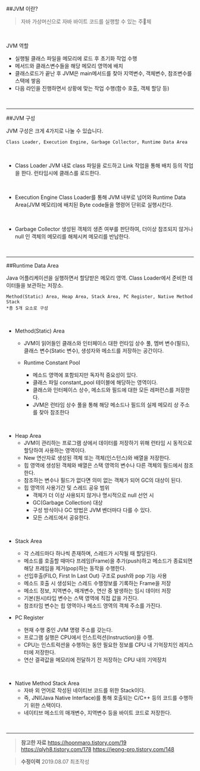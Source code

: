 ##JVM 이란?
>자바 가상머신으로 자바 바이트 코드를 실행할 수 있는 주체

<br>

JVM 역할
- 실행될 클래스 파일을 메모리에 로드 후 초기화 작업 수행
- 메서드와 클래스변수들을 해당 메모리 영역에 배치
- 클래스로드가 끝난 후 JVM은 main메서드를 찾아 지역변수, 객체변수, 참조변수를 스택에 쌓음
- 다음 라인을 진행하면서 상황에 맞는 작업 수행(함수 호출, 객체 할당 등)
<br>

___

##JVM 구성

JVM 구성은 크게 4가지로 나눌 수 있습니다.
```
Class Loader, Execution Engine, Garbage Collector, Runtime Data Area
```
<br>

- Class Loader
    JVM 내로 class 파일을 로드하고 Link 작업을 통해 배치 등의 작업을 한다. 런타임시에 클래스를 로드한다.
<br>

- Execution Engine
    Class Loader를 통해 JVM 내부로 넘어와 Runtime Data Area(JVM 메모리)에 배치된 Byte code들을 명령어 단위로 실행시킨다.
<br>

- Garbage Collector
    생성된 객체의 생존 여부를 판단하여, 더이상 참조되지 않거나 null 인 객체의 메모리를 해체시켜 메모리를 반납한다. 
<br>

___

##Runtime Data Area

Java 어플리케이션을 실행하면서 할당받은 메모리 영역. Class Loader에서 준비한 데이터들을 보관하는 저장소.


```
Method(Static) Area, Heap Area, Stack Area, PC Register, Native Method Stack
*총 5개 요소로 구성
```
<br>

- Method(Static) Area
    - JVM이 읽어들인 클래스와 인터페이스 대한 런타임 상수 풀, 멤버 변수(필드), 클래스 변수(Static 변수), 생성자와 메소드를 저장하는 공간이다.

    - Runtime Constant Pool
        - 메소드 영역에 포함되지만 독자적 중요성이 있다.
        - 클래스 파일 constant_pool 테이블에 해당하는 영역이다.
        - 클래스와 인터페이스 상수, 메소드와 필드에 대한 모든 레퍼런스를 저장한다.
        - JVM은 런타임 상수 풀을 통해 해당 메소드나 필드의 실제 메모리 상 주소를 찾아 참조한다
<br>

- Heap Area
    - JVM이 관리하는 프로그램 상에서 데이터를 저장하기 위해 런타임 시 동적으로 할당하여 사용하는 영역이다.
    - New 연산자로 생성된 객체 또는 객체(인스턴스)와 배열을 저장한다.
    - 힙 영역에 생성된 객체와 배열은 스택 영역의 변수나 다른 객체의 필드에서 참조한다.
    - 참조하는 변수나 필드가 없다면 의미 없는 객체가 되어 GC의 대상이 된다.
    - 힙 영역의 사용기간 및 스레드 공유 범위
        - 객체가 더 이상 사용되지 않거나 명시적으로 null 선언 시
        - GC(Garbage Collection) 대상
        - 구성 방식이나 GC 방법은 JVM 벤더마다 다를 수 있다.
        - 모든 스레드에서 공유한다.
<br>

- Stack Area
    - 각 스레드마다 하나씩 존재하며, 스레드가 시작될 때 할당된다.
    - 메소드를 호출할 때마다 프레임(Frame)을 추가(push)하고 메소드가 종료되면 해당 프레임을 제거(pop)하는 동작을 수행한다.
    - 선입후출(FILO, First In Last Out) 구조로 push와 pop 기능 사용
    - 메소드 호출 시 생성되는 스레드 수행정보를 기록하는 Frame을 저장
    - 메소드 정보, 지역변수, 매개변수, 연산 중 발생하는 임시 데이터 저장
    - 기본(원시)타입 변수는 스택 영역에 직접 값을 가진다.
    - 참조타임 변수는 힙 영역이나 메소드 영역의 객체 주소를 가진다.

- PC Register
    - 현재 수행 중인 JVM 명령 주소를 갖는다.
    - 프로그램 실행은 CPU에서 인스트럭션(Instruction)을 수행.
    - CPU는 인스트럭션을 수행하는 동안 필요한 정보를 CPU 내 기억장치인 레지스터에 저장한다.
    - 연산 결곽값을 메모리에 전달하기 전 저장하는 CPU 내의 기억장치
<br>

- Native Method Stack Area
    - 자바 외 언어로 작성된 네이티브 코드를 위한 Stack이다.
    - 즉, JNI(Java Native Interface)를 통해 호출되는 C/C++ 등의 코드를 수행하기 위한 스택이다.
    - 네이티브 메소드의 매개변수, 지역변수 등을 바이트 코드로 저장한다.
<br>

___

>**참고한 자료**
https://hoonmaro.tistory.com/19
https://qlyh8.tistory.com/178
https://jeong-pro.tistory.com/148

>**수정이력**
2019.08.07 최초작성